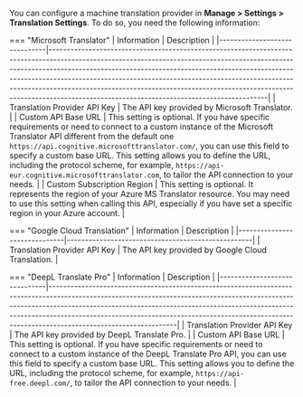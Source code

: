 

You can configure a machine translation provider in **Manage > Settings > Translation Settings**. To do so, you need the following information:

=== "Microsoft Translator"
    | Information                  | Description                                                                                                                                                                                                                                                                                                                                                                                                                                                      |
    |------------------------------|------------------------------------------------------------------------------------------------------------------------------------------------------------------------------------------------------------------------------------------------------------------------------------------------------------------------------------------------------------------------------------------------------------------------------------------------------------------|
    | Translation Provider API Key | The API key provided by Microsoft Translator.                                                                                                                                                                                                                                                                                                                                                                                                                    |
    | Custom API Base URL          | This setting is optional. If you have specific requirements or need to connect to a custom instance of the Microsoft Translator API different from the default one `https://api.cognitive.microsofttranslator.com/`, you can use this field to specify a custom base URL. This setting allows you to define the URL, including the protocol scheme, for example, `https://api-eur.cognitive.microsofttranslator.com`, to tailor the API connection to your needs. |
    | Custom Subscription Region   | This setting is optional. It represents the region of your Azure MS Translator resource. You may need to use this setting when calling this API, especially if you have set a specific region in your Azure account.                                                                                                                                                                                                                                 |

=== "Google Cloud Translation"
    | Information                  | Description                                       |
    |------------------------------|---------------------------------------------------|
    | Translation Provider API Key | The API key provided by Google Cloud Translation. |

=== "DeepL Translate Pro"
    | Information                  | Description                                                                                                                                                                                                                                                                                                                                               |
    |------------------------------|-----------------------------------------------------------------------------------------------------------------------------------------------------------------------------------------------------------------------------------------------------------------------------------------------------------------------------------------------------------|
    | Translation Provider API Key | The API key provided by DeepL Translate Pro.                                                                                                                                                                                                                                                                                                              |
    | Custom API Base URL          | This setting is optional. If you have specific requirements or need to connect to a custom instance of the DeepL Translate Pro API, you can use this field to specify a custom base URL. This setting allows you to define the URL, including the protocol scheme, for example, `https://api-free.deepl.com/`, to tailor the API connection to your needs. |